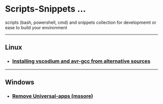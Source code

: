 # Scripts-Snippets ...
scripts (bash, powershell, cmd) and snippets collection for developmemt or ease to build your environment

---

## Linux

- ### [Installing vscodium and avr-gcc from alternative sources](./bash/Install%20avr-gcc+vscode.md)

---

## Windows

- ### [Remove Universal-apps (mssore)](./powershell/Remove-MSStore-Apps.md)